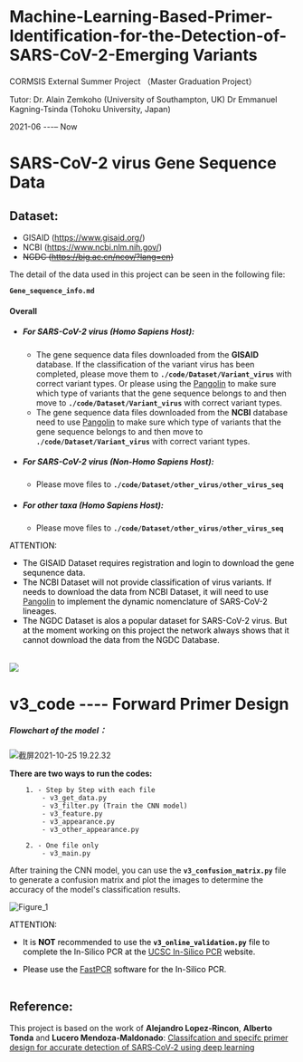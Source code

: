 # Machine-Learning-Based-Primer-Identification-for-the-Detection-of-SARS-CoV-2-Emerging Variants
CORMSIS External Summer Project
（Master Graduation Project）

Tutor: 
Dr. Alain Zemkoho (University of Southampton, UK)
Dr Emmanuel Kagning-Tsinda (Tohoku University, Japan)

2021-06 ---– Now


SARS-CoV-2 virus Gene Sequence Data
==================

## Dataset:
- GISAID (https://www.gisaid.org/)
- NCBI (https://www.ncbi.nlm.nih.gov/)
- ~~NGDC (https://big.ac.cn/ncov/?lang=en)~~


The detail of the data used in this project can be seen in the following file:

**`Gene_sequence_info.md`**

#### Overall 
- ##### For SARS-CoV-2 virus (Homo Sapiens Host):
    - The gene sequence data files downloaded from the **GISAID** database. If the classification of the variant virus has been completed, please move them to **`./code/Dataset/Variant_virus`** with correct variant types. Or please using the [Pangolin](https://cov-lineages.org/resources/pangolin.html) to make sure which type of variants that the gene sequence belongs to and then move to **`./code/Dataset/Variant_virus`** with correct variant types.
    - The gene sequence data files downloaded from the **NCBI** database need to use [Pangolin](https://cov-lineages.org/resources/pangolin.html) to make sure which type of variants that the gene sequence belongs to and then move to **`./code/Dataset/Variant_virus`** with correct variant types.
- ##### For SARS-CoV-2 virus (Non-Homo Sapiens Host):  
    -  Please move files to **`./code/Dataset/other_virus/other_virus_seq`**
- ##### For other taxa (Homo Sapiens Host):
    -  Please move files to **`./code/Dataset/other_virus/other_virus_seq`**

<font color='black'><td><tr><table>
ATTENTION: 

- The GISAID Dataset requires registration and login to download the gene sequnence data.
- The NCBI Dataset will not provide classification of virus variants. If needs to download the data from NCBI Dataset, it will need to use [Pangolin](https://cov-lineages.org/resources/pangolin.html) to implement the dynamic nomenclature of SARS-CoV-2 lineages.
- The NGDC Dataset is alos a popular dataset for SARS-CoV-2 virus. But at the moment working on this project the network always shows that it cannot download the data from the NGDC Database.
</td><tr></table></font>

![](https://github.com/cov-lineages/pangolin/raw/master/docs/logo.png)


v3_code ---- Forward Primer Design
==================

##### Flowchart of the model：
![截屏2021-10-25 19.22.32](https://i.imgur.com/TFAl4ms.png)

**There are two ways to run the codes:**
        
        1. - Step by Step with each file
            - v3_get_data.py
            - v3_filter.py (Train the CNN model)
            - v3_feature.py
            - v3_appearance.py
            - v3_other_appearance.py
        
        2. - One file only
            - v3_main.py

After training the CNN model, you can use the **`v3_confusion_matrix.py`** file to generate a confusion matrix and plot the images to determine the accuracy of the model's classification results.

![Figure_1](https://i.imgur.com/lczZb2h.png)


<font color='black'><td><tr><table>
ATTENTION: 

- It is **NOT** recommended to use the **`v3_online_validation.py`** file to complete the In-Silico PCR at the [UCSC In-Silico PCR](https://genome.ucsc.edu/cgi-bin/hgPcr) website.

- Please use the [FastPCR](https://primerdigital.com/fastpcr.html) software for the In-Silico PCR.
</td><tr></table></font>






## Reference:
This project is based on the work of **Alejandro Lopez‑Rincon**, **Alberto Tonda** and **Lucero Mendoza‑Maldonado**: [Classifcation and specifc primer design for accurate detection of SARS‑CoV‑2 using deep learning](https://www.nature.com/articles/s41598-020-80363-5.pdf)